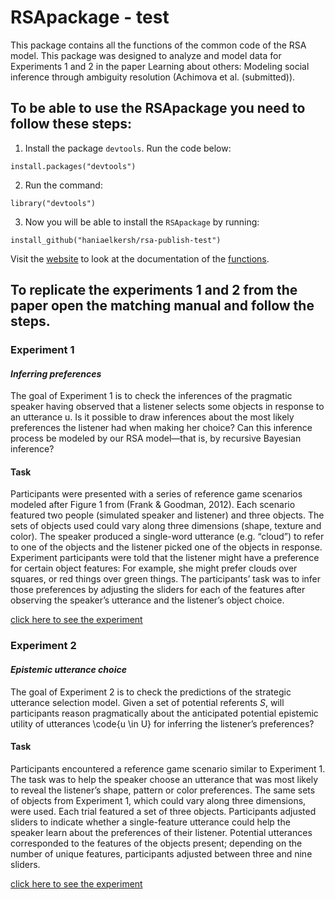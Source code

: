# RSApackage - test

This package contains all the functions of the common code of the RSA model. This package was designed to analyze and model data for Experiments 1 and 2 in the paper Learning about others: Modeling social inference through ambiguity resolution (Achimova et al. (submitted)).

## To be able to use the RSApackage you need to follow these steps:
1. Install the package `devtools`.
Run the code below:
```
install.packages("devtools")
```

2. Run the command:
```
library("devtools")
```

3. Now you will be able to install the `RSApackage` by running:
```
install_github("haniaelkersh/rsa-publish-test")
```

Visit the [website](https://haniaelkersh.github.io/rsa-publish-test/index.html) to look at the documentation of the [functions](https://haniaelkersh.github.io/rsa-publish-test/reference/index.html).

## To replicate the experiments 1 and 2 from the paper open the matching manual and follow the steps.

### Experiment 1
#### _Inferring preferences_
The goal of Experiment 1 is to check the inferences of the pragmatic speaker having observed that a listener selects some objects in response to an utterance u. Is it possible to draw inferences about the most likely preferences the listener had when making her choice? Can this inference process be modeled by our RSA model—that is, by recursive Bayesian inference?

#### Task
Participants were presented with a series of reference game scenarios modeled after Figure 1 from (Frank & Goodman, 2012). Each scenario featured two people (simulated speaker and listener) and three objects. The sets of objects used could vary along three dimensions (shape, texture and color). The speaker produced a single-word utterance (e.g. “cloud”) to refer to one of the objects and the listener picked one of the objects in response. Experiment participants were told that the listener might have a preference for certain object features: For example, she might prefer clouds over squares, or red things over green things. The participants’ task was to infer those preferences by adjusting the sliders for each of the features after observing the speaker’s utterance and the listener’s object choice.

[click here to see the experiment](http://www.socsci.uci.edu/~gscontra/experiments/prior_inference/4-pilot-training/prior-inference.html)

### Experiment 2
#### _Epistemic utterance choice_
The goal of Experiment 2 is to check the predictions of the strategic utterance selection model. Given a set of potential referents _S_, will participants reason pragmatically about the anticipated potential epistemic utility of utterances \code{u \in U} for inferring the listener’s preferences?

#### Task
Participants encountered a reference game scenario similar to Experiment 1. The task was to help the speaker choose an utterance that was most likely to reveal the listener’s shape, pattern or color preferences. The same sets of objects from Experiment 1, which could vary along three dimensions, were used.
Each trial featured a set of three objects. Participants adjusted sliders to indicate whether a single-feature utterance could help the speaker learn about the preferences of their listener. Potential utterances corresponded to the features of the objects present; depending on the number of unique features, participants adjusted between three and nine sliders.

[click here to see the experiment](http://www.socsci.uci.edu/~gscontra/experiments/prior_inference/3-pilot-utterance-choice/prior-inference.html)
